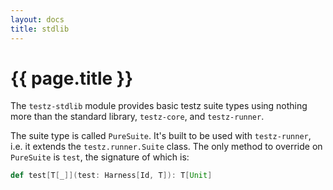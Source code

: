 ```yaml
---
layout: docs
title: stdlib
---
```


# {{ page.title }}

The `testz-stdlib` module provides basic testz suite types using nothing more
than the standard library, `testz-core`, and `testz-runner`.

The suite type is called `PureSuite`. It's built to be used with
`testz-runner`, i.e. it extends the `testz.runner.Suite` class.
The only method to override on `PureSuite` is `test`, the signature
of which is:

```scala
def test[T[_]](test: Harness[Id, T]): T[Unit]
```
